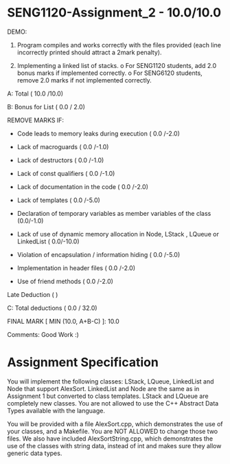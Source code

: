 # SENG1120-Assignment_2 - 10.0/10.0
DEMO:

1. Program compiles and works correctly with the files provided (each line incorrectly printed should attract a 2mark penalty). 

2. Implementing a linked list of stacks. o For SENG1120 students, add 2.0 bonus marks if implemented correctly. o For SENG6120 students, remove 2.0 marks if not implemented correctly. 
 
A: Total ( 10.0 /10.0)         

B: Bonus for List<LStack> ( 0.0 / 2.0) 

REMOVE MARKS IF: 

  - Code leads to memory leaks during execution ( 0.0 /-2.0) 

  - Lack of macroguards ( 0.0 /-1.0)

  - Lack of destructors ( 0.0 /-1.0) 

  - Lack of const qualifiers ( 0.0 /-1.0) 

  - Lack of documentation in the code ( 0.0 /-2.0) 

  - Lack of templates ( 0.0 /-5.0) 

  - Declaration of temporary variables as member variables of the class (0.0/-1.0)

  - Lack of use of dynamic memory allocation in Node, LStack , LQueue or LinkedList ( 0.0/-10.0)

  - Violation of encapsulation / information hiding ( 0.0 /-5.0) 

  - Implementation in header files ( 0.0 /-2.0) 

  - Use of friend methods ( 0.0 /-2.0)

Late Deduction (  ) 
 
C: Total deductions ( 0.0 / 32.0) 

FINAL MARK [ MIN (10.0, A+B-C) ]: 10.0  

Comments: Good Work :) 

# Assignment Specification

You will implement the following classes: LStack, LQueue, LinkedList and Node that support AlexSort. LinkedList and Node are the same as in Assignment 1 but converted to class templates. LStack and LQueue are completely new classes. You are not allowed to use the C++ Abstract Data Types available with the language. 

You will be provided with a file AlexSort.cpp, which demonstrates the use of your classes, and a Makefile. You are NOT ALLOWED to change those two files. We also have included AlexSortString.cpp, which demonstrates the use of the classes with string data, instead of int and makes sure they allow generic data types.
